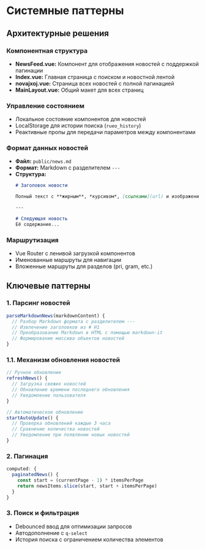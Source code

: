 # Системные паттерны

## Архитектурные решения

### Компонентная структура
- **NewsFeed.vue:** Компонент для отображения новостей с поддержкой пагинации
- **Index.vue:** Главная страница с поиском и новостной лентой
- **novajxoj.vue:** Страница всех новостей с полной пагинацией
- **MainLayout.vue:** Общий макет для всех страниц

### Управление состоянием
- Локальное состояние компонентов для новостей
- LocalStorage для истории поиска (`rueo_history`)
- Реактивные пропы для передачи параметров между компонентами

### Формат данных новостей
- **Файл:** `public/news.md`
- **Формат:** Markdown с разделителем `---`
- **Структура:**
  ```markdown
  # Заголовок новости

  Полный текст с **жирным**, *курсивом*, [ссылками](url) и изображениями.

  ---

  # Следующая новость
  Её содержание...
  ```

### Маршрутизация
- Vue Router с ленивой загрузкой компонентов
- Именованные маршруты для навигации
- Вложенные маршруты для разделов (pri, gram, etc.)

## Ключевые паттерны

### 1. Парсинг новостей
```javascript
parseMarkdownNews(markdownContent) {
  // Разбор Markdown формата с разделителем ---
  // Извлечение заголовков из # H1
  // Преобразование Markdown в HTML с помощью markdown-it
  // Формирование массива объектов новостей
}
```

### 1.1. Механизм обновления новостей
```javascript
// Ручное обновление
refreshNews() {
  // Загрузка свежих новостей
  // Обновление времени последнего обновления
  // Уведомление пользователя
}

// Автоматическое обновление
startAutoUpdate() {
  // Проверка обновлений каждые 3 часа
  // Сравнение количества новостей
  // Уведомление при появлении новых новостей
}
```

### 2. Пагинация
```javascript
computed: {
  paginatedNews() {
    const start = (currentPage - 1) * itemsPerPage
    return newsItems.slice(start, start + itemsPerPage)
  }
}
```

### 3. Поиск и фильтрация
- Debounced ввод для оптимизации запросов
- Автодополнение с `q-select`
- История поиска с ограничением количества элементов
